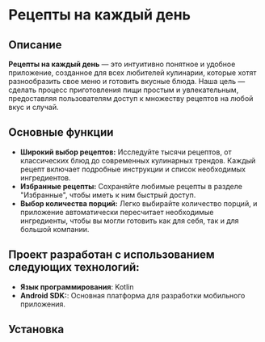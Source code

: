 # Рецепты на каждый день

## Описание

**Рецепты на каждый день** — это интуитивно понятное и удобное приложение, созданное для всех любителей кулинарии,
которые хотят разнообразить свое меню и готовить вкусные блюда. Наша цель — сделать процесс приготовления пищи простым и
увлекательным, предоставляя пользователям доступ к множеству рецептов на любой вкус и случай.

## Основные функции

- **Широкий выбор рецептов:** Исследуйте тысячи рецептов, от классических блюд до современных кулинарных трендов. Каждый рецепт включает подробные инструкции и список необходимых ингредиентов.
- **Избранные рецепты:** Сохраняйте любимые рецепты в разделе "Избранные", чтобы иметь к ним быстрый доступ.
- **Выбор количества порций:** Легко выбирайте количество порций, и приложение автоматически пересчитает необходимые ингредиенты, чтобы вы могли готовить как для себя, так и для большой компании.


## Проект разработан с использованием следующих технологий:

- **Язык программирования**: Kotlin
- **Android SDK:**: Основная платформа для разработки мобильного приложения.


## Установка
